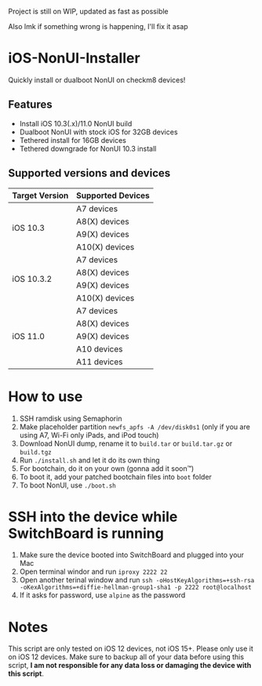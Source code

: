Project is still on WIP, updated as fast as possible

Also lmk if something wrong is happening, I'll fix it asap
# iOS-NonUI-Installer
Quickly install or dualboot NonUI on checkm8 devices!

## Features

- Install iOS 10.3(.x)/11.0 NonUI build
- Dualboot NonUI with stock iOS for 32GB devices
- Tethered install for 16GB devices
- Tethered downgrade for NonUI 10.3 install

## Supported versions and devices

<table>
    <thead>
        <tr>
            <th>Target Version</th>
            <th>Supported Devices</th>
        </tr>
    </thead>
    <tbody>
        <tr>
            <td rowspan=4>iOS 10.3</td>
            <td>A7 devices</td>
        </tr>
        <tr><td>A8(X) devices</td></tr>
        <tr><td>A9(X) devices</td></tr>
        <tr><td>A10(X) devices</td></tr>
        <tr>
            <td rowspan=4>iOS 10.3.2</td>
            <td>A7 devices</td>
        </tr>
        <tr><td>A8(X) devices</td></tr>
        <tr><td>A9(X) devices</td></tr>
        <tr><td>A10(X) devices</td></tr>
        <tr>
            <td rowspan=6>iOS 11.0</td>
            <td>A7 devices</td>
        </tr>
        <tr><td>A8(X) devices</td></tr>
        <tr><td>A9(X) devices</td></tr>
        <tr><td>A10 devices</td></tr>
        <tr><td>A11 devices</td></tr>
    </tbody>
</table>

# How to use

1. SSH ramdisk using Semaphorin
2. Make placeholder partition `newfs_apfs -A /dev/disk0s1` (only if you are using A7, Wi-Fi only iPads, and iPod touch)
3. Download NonUI dump, rename it to `build.tar` or `build.tar.gz` or `build.tgz`
4. Run `./install.sh` and let it do its own thing
5. For bootchain, do it on your own (gonna add it soon™)
6. To boot it, add your patched bootchain files into `boot` folder
7. To boot NonUI, use `./boot.sh`

# SSH into the device while SwitchBoard is running

1. Make sure the device booted into SwitchBoard and plugged into your Mac
2. Open terminal windor and run `iproxy 2222 22`
3. Open another terinal window and run `ssh -oHostKeyAlgorithms=+ssh-rsa -oKexAlgorithms=+diffie-hellman-group1-sha1 -p 2222 root@localhost`
4. If it asks for password, use `alpine` as the password

# Notes

This script are only tested on iOS 12 devices, not iOS 15+. Please only use it on iOS 12 devices. Make sure to backup all of your data before using this script, **I am not responsible for any data loss or damaging the device with this script**.